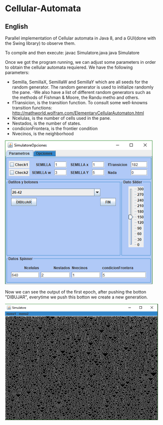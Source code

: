 # Cellular-Automata
## English
Parallel implementation of Cellular automata in Java 8, and a GUI(done with the Swing library) to observe them.

To compile and then execute:
  javac Simulatore.java
  java Simulatore
  
Once we got the program running, we can adjust some parameters in order to obtain the cellular automata requiered. We have the following parameters:
  - Semilla, SemillaX, SemillaW and SemillaY which are all seeds for the random generator. The random generator is used to initialize randomly the pane.
  -We also have a list of different random generators such as the methods of Fishman & Moore, the Randu metho and others.
  - fTransicion, is the transition function. To consult some well-knowns transition functions: http://mathworld.wolfram.com/ElementaryCellularAutomaton.html
  - Ncelulas, is the number of cells used in the pane.
  - Nestados, is the number of states.
  - condicionFrontera, is the frontier condition
  - Nvecinos, is the neighborhood
  
 ![setting window](https://github.com/coloal/Cellular-Automata/blob/master/SettingsWindow.png)
 
 Now we can see the output of the first epoch, after pushing the botton "DIBUJAR", everytime we push this botton we create a new generation.
 
 ![Display window](https://github.com/coloal/Cellular-Automata/blob/master/ExampleCellularAutomata.png)
